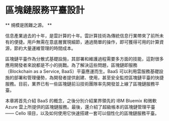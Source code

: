 # 區塊鏈服務平臺設計

** 規模是困難之源。 **

信息產業過去的十年，是雲計算的十年。雲計算技術為傳統信息行業帶來了前所未有的便捷。用戶無需在意底層實現細節，通過簡單的操作，即可獲得可用的計算資源，節約大量運維管理的時間成本。

區塊鏈平臺作為分散式基礎設施，其部署和維護過程需要多方面的技能，這對很多應用開發者來說都是不小的挑戰。為了解決這些問題，區塊鏈即服務（Blockchain as a Service, BaaS）平臺應運而生。BaaS 可以利用雲服務基礎設施的部署和管理優勢，為開發者提供創建、使用，甚至安全監控區塊鏈平臺的快捷服務。目前，業界已有一些區塊鏈前沿技術團隊率先開發並上線了區塊鏈服務平臺。

本章將首先介紹 BaaS 的概念，之後分別介紹業界領先的 IBM Bluemix 和微軟 Azure 雲上所提供的區塊鏈服務。最後，還介紹了超級帳本的區塊鏈管理平臺 —— Cello 項目，以及如何使用它快速搭建一套可以個性化的區塊鏈服務平臺。
